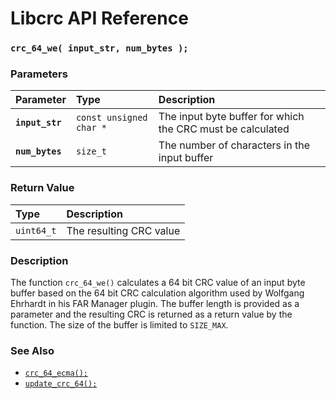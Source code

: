 # Libcrc API Reference

### `crc_64_we( input_str, num_bytes );`

### Parameters

| Parameter | Type | Description |
| :--- | :--- | :--- |
|**`input_str`**|`const unsigned char *`|The input byte buffer for which the CRC must be calculated|
|**`num_bytes`**|`size_t`|The number of characters in the input buffer|

### Return Value

| Type | Description |
| :--- | :--- |
|`uint64_t`|The resulting CRC value|

### Description

The function `crc_64_we()` calculates a 64 bit CRC value of an input byte buffer based on the 64 bit CRC calculation algorithm used by Wolfgang Ehrhardt in his FAR Manager plugin. The buffer length is provided as a parameter and the resulting CRC is returned as a return value by the function. The size of the buffer is limited to `SIZE_MAX`.

### See Also

* [`crc_64_ecma();`](crc_64_ecma.md)
* [`update_crc_64();`](update_crc_64.md)
